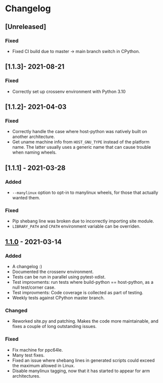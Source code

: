 # Changelog

## [Unreleased]

### Fixed
- Fixed CI build due to master -> main branch switch in CPython.

## [1.1.3]- 2021-08-21

### Fixed
- Correctly set up crossenv environment with Python 3.10

## [1.1.2]- 2021-04-03

### Fixed
- Correctly handle the case where host-python was natively built on another
  architecture.
- Get uname machine info from `HOST_GNU_TYPE` instead of the platform name. The
  latter usually uses a generic name that can cause trouble when naming wheels.

## [1.1.1] - 2021-03-28

### Added
- `--manylinux` option to opt-in to manylinux wheels, for those that actually
  wanted them.

### Fixed
- Pip shebang line was broken due to incorrectly importing site module.
- `LIBRARY_PATH` and `CPATH` environment variable can be overriden.

## [1.1.0] - 2021-03-14

### Added
- A changelog :)
- Documented the crossenv environment.
- Tests can be run in parallel using pytest-xdist.
- Test improvments: run tests where build-python == host-python, as a null
  test/corner case.
- Test improvments: Code coverage is collected as part of testing.
- Weekly tests against CPython master branch.

### Changed
- Reworked site.py and patching. Makes the code more maintainable, and fixes a
  couple of long outstanding issues.

### Fixed
- Fix machine for ppc64le.
- Many test fixes.
- Fixed an issue where shebang lines in generated scripts could exceed the
  maximum allowed in Linux.
- Disable manylinux tagging, now that it has started to appear for arm
  architectures.

[1.1.0]: https://github.com/benfogle/crossenv/compare/v1.0...v1.1.0
